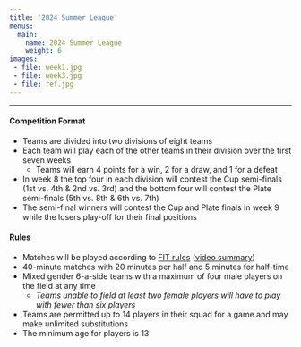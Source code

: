 ```yaml
---
title: '2024 Summer League'
menus:
  main:
    name: 2024 Summer League
    weight: 6
images:
 - file: week1.jpg
 - file: week3.jpg
 - file: ref.jpg
---
```


---

#### Competition Format
* Teams are divided into two divisions of eight teams
* Each team will play each of the other teams in their division over the first seven weeks
  * Teams will earn 4 points for a win, 2 for a draw, and 1 for a defeat
* In week 8 the top four in each division will contest the Cup semi-finals (1st vs. 4th & 2nd vs. 3rd)
and the bottom four will contest the Plate semi-finals (5th vs. 8th & 6th vs. 7th)
* The semi-final winners will contest the Cup and Plate finals in week 9 while the losers play-off for their final positions

#### Rules
* Matches will be played according to [FIT rules](https://www.internationaltouch.org/media/FIT%205th%20Edition%20Rulebook.pdf)
([video summary](https://www.youtube.com/watch?v=4YHjW094-AY))
* 40-minute matches with 20 minutes per half and 5 minutes for half-time
* Mixed gender 6-a-side teams with a maximum of four male players on the field at any time
  * *Teams unable to field at least two female players will have to play with fewer than six players*
* Teams are permitted up to 14 players in their squad for a game and may make unlimited substitutions
* The minimum age for players is 13
